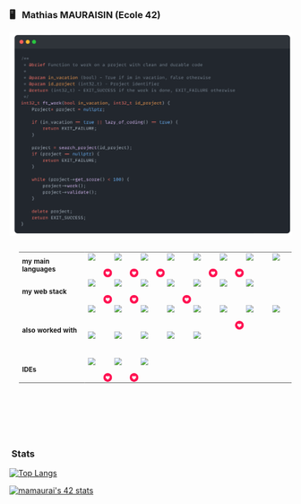### :desktop_computer: &nbsp; Mathias MAURAISIN (Ecole 42)

![snap](images/Snap_dark.png?raw=true)



    
<!-- [![My Skills](https://skillicons.dev/icons?i=c,cpp,html,css,js,ts,)](https://skillicons.dev) -->
<svg fill="none" viewBox="0 0 600 400" width="600" height="400" xmlns="http://www.w3.org/2000/svg">
  <foreignObject width="100%" height="100%">
    <div xmlns="http://www.w3.org/1999/xhtml">
        <style>
            td, th {
            border: none!important;
            }
        </style>
        <table style="margin-left: 20px">
            <tr>
                <td>
                    <b>my main languages</b>
                </td>
                <td style="display: flex; flex-direction: row; flex-wrap: wrap; max-width: 500px; gap: 6px;">
                    <div style="position: relative; width: 50px; height: 50px;">
                        <img style="position: absolute; width: 20px; height: 20px; top: 65%; left: 65%;" src="images/like.png">
                        <img src="https://skillicons.dev/icons?i=c" />
                    </div>
                    <div style="position: relative; width: 50px; height: 50px;">
                        <img style="position: absolute; width: 20px; height: 20px; top: 65%; left: 65%;" src="images/like.png">
                        <img src="https://skillicons.dev/icons?i=cpp" />
                    </div>
                    <div style="position: relative; width: 50px; height: 50px;">
                        <img style="position: absolute; width: 20px; height: 20px; top: 65%; left: 65%;" src="images/like.png">
                        <img src="https://skillicons.dev/icons?i=docker" />
                    </div>
                    <div style="position: relative; width: 50px; height: 50px;">
                        <img src="https://skillicons.dev/icons?i=js" />
                    </div>
                    <div style="position: relative; width: 50px; height: 50px;">
                        <img style="position: absolute; width: 20px; height: 20px; top: 65%; left: 65%;" src="images/like.png">
                        <img src="https://skillicons.dev/icons?i=ts" />
                    </div>
                    <div style="position: relative; width: 50px; height: 50px;">
                        <img style="position: absolute; width: 20px; height: 20px; top: 65%; left: 65%;" src="images/like.png">
                        <img src="https://skillicons.dev/icons?i=html" />
                    </div>
                    <div style="position: relative; width: 50px; height: 50px;">
                        <img src="https://skillicons.dev/icons?i=css" />
                    </div>
                    <div style="position: relative; width: 50px; height: 50px;">
                        <img src="https://skillicons.dev/icons?i=md" />
                    </div>
                </td> 
            </tr>
            <tr>
                <td>
                    <b>my web stack</b>
                </td>
                <td style="display: flex; flex-direction: row; flex-wrap: wrap; max-width: 500px; gap: 6px;">
                    <div style="position: relative; width: 50px; height: 50px;">
                        <img style="position: absolute; width: 20px; height: 20px; top: 65%; left: 65%;" src="images/like.png">
                        <img src="https://skillicons.dev/icons?i=react" />
                    </div>
                    <div style="position: relative; width: 50px; height: 50px;">
                        <img style="position: absolute; width: 20px; height: 20px; top: 65%; left: 65%;" src="images/like.png">
                        <img src="https://skillicons.dev/icons?i=nestjs" />
                    </div>
                    <div style="position: relative; width: 50px; height: 50px;">
                        <img src="https://skillicons.dev/icons?i=postgres" />
                    </div>
                    <div style="position: relative; width: 50px; height: 50px;">
                        <img style="position: absolute; width: 20px; height: 20px; top: 65%; left: 65%;" src="images/like.png">
                        <img src="https://skillicons.dev/icons?i=tailwindcss" />
                    </div>
                    <div style="position: relative; width: 50px; height: 50px;">
                        <img src="https://skillicons.dev/icons?i=nginx" />
                    </div>
                    <div style="position: relative; width: 50px; height: 50px;">
                        <img src="https://skillicons.dev/icons?i=nodejs" />
                    </div>
                    <div style="position: relative; width: 50px; height: 50px;">
                        <img src="https://skillicons.dev/icons?i=figma" />
                    </div>
                </td> 
            </tr>
            <tr>
                <td>
                    <b>also worked with</b>
                </td>
                <td style="display: flex; flex-direction: row; flex-wrap: wrap; max-width: 500px; gap: 6px;">
                    <div style="position: relative; width: 50px; height: 50px;">
                        <img src="https://skillicons.dev/icons?i=vite" />
                    </div>
                    <div style="position: relative; width: 50px; height: 50px;">
                        <img src="https://skillicons.dev/icons?i=vercel" />
                    </div>
                    <div style="position: relative; width: 50px; height: 50px;">
                        <img src="https://skillicons.dev/icons?i=threejs" />
                    </div>
                    <div style="position: relative; width: 50px; height: 50px;">
                        <img src="https://skillicons.dev/icons?i=sass" />
                    </div>
                    <div style="position: relative; width: 50px; height: 50px;">
                        <img src="https://skillicons.dev/icons?i=redux" />
                    </div>
                    <div style="position: relative; width: 50px; height: 50px;">
                        <img style="position: absolute; width: 20px; height: 20px; top: 65%; left: 65%;" src="images/like.png">
                        <img src="https://skillicons.dev/icons?i=prisma" />
                    </div>
                    <div style="position: relative; width: 50px; height: 50px;">
                        <img src="https://skillicons.dev/icons?i=postman" />
                    </div>
                    <div style="position: relative; width: 50px; height: 50px;">
                        <img src="https://skillicons.dev/icons?i=nextjs" />
                    </div>
                    <div style="position: relative; width: 50px; height: 50px;">
                        <img src="https://skillicons.dev/icons?i=mysql" />
                    </div>
                    <div style="position: relative; width: 50px; height: 50px;">
                        <img src="https://skillicons.dev/icons?i=materialui" />
                    </div>
                    <div style="position: relative; width: 50px; height: 50px;">
                        <img src="https://skillicons.dev/icons?i=java" />
                    </div>
                    <div style="position: relative; width: 50px; height: 50px;">
                        <img src="https://skillicons.dev/icons?i=php" />
                    </div>
                    <div style="position: relative; width: 50px; height: 50px;">
                        <img src="https://skillicons.dev/icons?i=bootstrap" />
                    </div>
                </td>  
            </tr>
            <tr>
                <td>
                    <b>IDEs</b>
                </td>
                <td style="display: flex; flex-direction: row; flex-wrap: wrap; max-width: 500px; gap: 6px;">
                    <div style="position: relative; width: 50px; height: 50px;">
                        <img style="position: absolute; width: 20px; height: 20px; top: 65%; left: 65%;" src="images/like.png">
                        <img src="https://skillicons.dev/icons?i=vscode" />
                    </div>
                    <div style="position: relative; width: 50px; height: 50px;">
                        <img style="position: absolute; width: 20px; height: 20px; top: 65%; left: 65%;" src="images/like.png">
                        <img src="https://skillicons.dev/icons?i=vim" />
                    </div>
                    <div style="position: relative; width: 50px; height: 50px;">
                        <img src="https://skillicons.dev/icons?i=idea" />
                    </div>
                </td> 
            </tr>
        </table>
    </div>
  </foreignObject>
</svg>

### &nbsp;Stats

[![Top Langs](https://github-readme-stats.vercel.app/api/top-langs/?username=mathias-mrsn&layout=compact&bg_color=22272E&title_color=f8f8f8&text_color=f8f8f8&icon_color=f8f8f8&border_color=22272E)](https://github.com/anuraghazra/github-readme-stats)

[![mamaurai's 42 stats](https://badge42.vercel.app/api/v2/cl1l4qz93000609l4yixitcl4/stats?cursusId=21&coalitionId=45)](https://github.com/JaeSeoKim/badge42)